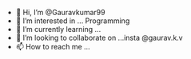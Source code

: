 - 👋 Hi, I’m @Gauravkumar99
- 👀 I’m interested in ... Programming
- 🌱 I’m currently learning ...
- 💞️ I’m looking to collaborate on ...insta @gaurav.k.v
- 📫 How to reach me ...

<!---
Gauravkumar99/Gauravkumar99 is a ✨ special ✨ repository because its `README.md` (this file) appears on your GitHub profile.
You can click the Preview link to take a look at your changes.
--->
